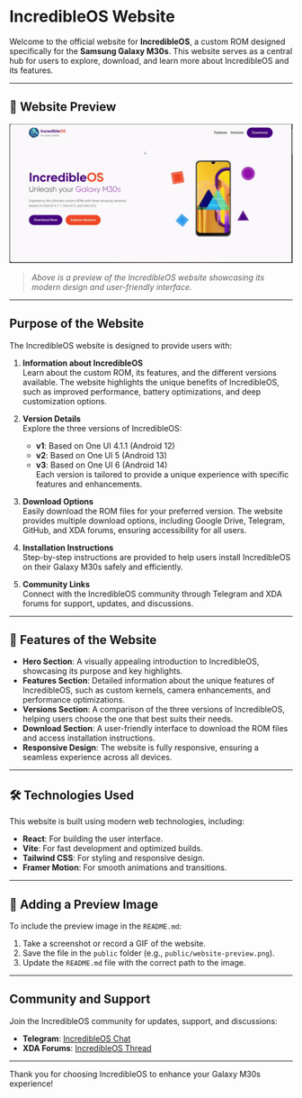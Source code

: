 # IncredibleOS Website

Welcome to the official website for **IncredibleOS**, a custom ROM designed specifically for the **Samsung Galaxy M30s**. This website serves as a central hub for users to explore, download, and learn more about IncredibleOS and its features.

---

## 🌟 Website Preview

![IncredibleOS Website Preview](./public/gif.gif)

> *Above is a preview of the IncredibleOS website showcasing its modern design and user-friendly interface.*

---

## Purpose of the Website

The IncredibleOS website is designed to provide users with:

1. **Information about IncredibleOS**  
   Learn about the custom ROM, its features, and the different versions available. The website highlights the unique benefits of IncredibleOS, such as improved performance, battery optimizations, and deep customization options.

2. **Version Details**  
   Explore the three versions of IncredibleOS:
   - **v1**: Based on One UI 4.1.1 (Android 12)
   - **v2**: Based on One UI 5 (Android 13)
   - **v3**: Based on One UI 6 (Android 14)  
   Each version is tailored to provide a unique experience with specific features and enhancements.

3. **Download Options**  
   Easily download the ROM files for your preferred version. The website provides multiple download options, including Google Drive, Telegram, GitHub, and XDA forums, ensuring accessibility for all users.

4. **Installation Instructions**  
   Step-by-step instructions are provided to help users install IncredibleOS on their Galaxy M30s safely and efficiently.

5. **Community Links**  
   Connect with the IncredibleOS community through Telegram and XDA forums for support, updates, and discussions.

---

## 🚀 Features of the Website

- **Hero Section**: A visually appealing introduction to IncredibleOS, showcasing its purpose and key highlights.
- **Features Section**: Detailed information about the unique features of IncredibleOS, such as custom kernels, camera enhancements, and performance optimizations.
- **Versions Section**: A comparison of the three versions of IncredibleOS, helping users choose the one that best suits their needs.
- **Download Section**: A user-friendly interface to download the ROM files and access installation instructions.
- **Responsive Design**: The website is fully responsive, ensuring a seamless experience across all devices.

---

## 🛠️ Technologies Used

This website is built using modern web technologies, including:

- **React**: For building the user interface.
- **Vite**: For fast development and optimized builds.
- **Tailwind CSS**: For styling and responsive design.
- **Framer Motion**: For smooth animations and transitions.

---

## 📸 Adding a Preview Image

To include the preview image in the `README.md`:
1. Take a screenshot or record a GIF of the website.
2. Save the file in the `public` folder (e.g., `public/website-preview.png`).
3. Update the `README.md` file with the correct path to the image.

---

## Community and Support

Join the IncredibleOS community for updates, support, and discussions:

- **Telegram**: [IncredibleOS Chat](https://t.me/incredibleOSChat)
- **XDA Forums**: [IncredibleOS Thread](https://xdaforums.com/)

---

Thank you for choosing IncredibleOS to enhance your Galaxy M30s experience!
